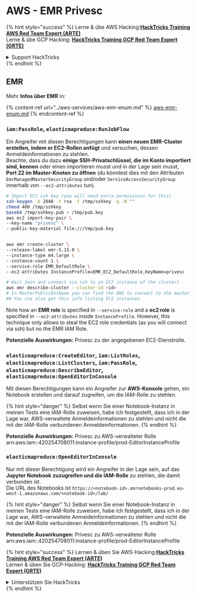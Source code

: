 # AWS - EMR Privesc

{% hint style="success" %}
Lerne & übe AWS Hacking:<img src="../../../.gitbook/assets/image (1) (1) (1) (1).png" alt="" data-size="line">[**HackTricks Training AWS Red Team Expert (ARTE)**](https://training.hacktricks.xyz/courses/arte)<img src="../../../.gitbook/assets/image (1) (1) (1) (1).png" alt="" data-size="line">\
Lerne & übe GCP Hacking: <img src="../../../.gitbook/assets/image (2) (1).png" alt="" data-size="line">[**HackTricks Training GCP Red Team Expert (GRTE)**<img src="../../../.gitbook/assets/image (2) (1).png" alt="" data-size="line">](https://training.hacktricks.xyz/courses/grte)

<details>

<summary>Support HackTricks</summary>

* Überprüfe die [**Abonnementpläne**](https://github.com/sponsors/carlospolop)!
* **Tritt der** 💬 [**Discord-Gruppe**](https://discord.gg/hRep4RUj7f) oder der [**Telegram-Gruppe**](https://t.me/peass) bei oder **folge** uns auf **Twitter** 🐦 [**@hacktricks\_live**](https://twitter.com/hacktricks_live)**.**
* **Teile Hacking-Tricks, indem du PRs zu den** [**HackTricks**](https://github.com/carlospolop/hacktricks) und [**HackTricks Cloud**](https://github.com/carlospolop/hacktricks-cloud) GitHub-Repos einreichst.

</details>
{% endhint %}

## EMR

Mehr **Infos über EMR** in:

{% content-ref url="../aws-services/aws-emr-enum.md" %}
[aws-emr-enum.md](../aws-services/aws-emr-enum.md)
{% endcontent-ref %}

### `iam:PassRole`, `elasticmapreduce:RunJobFlow`

Ein Angreifer mit diesen Berechtigungen kann **einen neuen EMR-Cluster erstellen, indem er EC2-Rollen anfügt** und versuchen, dessen Anmeldeinformationen zu stehlen.\
Beachte, dass du dazu **einige SSH-Privatschlüssel, die im Konto importiert sind, kennen** oder einen importieren musst und in der Lage sein musst, **Port 22 im Master-Knoten zu öffnen** (du könntest dies mit den Attributen `EmrManagedMasterSecurityGroup` und/oder `ServiceAccessSecurityGroup` innerhalb von `--ec2-attributes` tun).
```bash
# Import EC2 ssh key (you will need extra permissions for this)
ssh-keygen -b 2048 -t rsa -f /tmp/sshkey -q -N ""
chmod 400 /tmp/sshkey
base64 /tmp/sshkey.pub > /tmp/pub.key
aws ec2 import-key-pair \
--key-name "privesc" \
--public-key-material file:///tmp/pub.key


aws emr create-cluster \
--release-label emr-5.15.0 \
--instance-type m4.large \
--instance-count 1 \
--service-role EMR_DefaultRole \
--ec2-attributes InstanceProfile=EMR_EC2_DefaultRole,KeyName=privesc

# Wait 1min and connect via ssh to an EC2 instance of the cluster)
aws emr describe-cluster --cluster-id <id>
# In MasterPublicDnsName you can find the DNS to connect to the master instance
## You cna also get this info listing EC2 instances
```
Note how an **EMR role** is specified in `--service-role` and a **ec2 role** is specified in `--ec2-attributes` inside `InstanceProfile`. However, this technique only allows to steal the EC2 role credentials (as you will connect via ssh) but no the EMR IAM Role.

**Potenzielle Auswirkungen:** Privesc zu der angegebenen EC2-Dienstrolle.

### `elasticmapreduce:CreateEditor`, `iam:ListRoles`, `elasticmapreduce:ListClusters`, `iam:PassRole`, `elasticmapreduce:DescribeEditor`, `elasticmapreduce:OpenEditorInConsole`

Mit diesen Berechtigungen kann ein Angreifer zur **AWS-Konsole** gehen, ein Notebook erstellen und darauf zugreifen, um die IAM-Rolle zu stehlen.

{% hint style="danger" %}
Selbst wenn Sie einer Notebook-Instanz in meinen Tests eine IAM-Rolle zuweisen, habe ich festgestellt, dass ich in der Lage war, AWS-verwaltete Anmeldeinformationen zu stehlen und nicht die mit der IAM-Rolle verbundenen Anmeldeinformationen.
{% endhint %}

**Potenzielle Auswirkungen:** Privesc zu AWS-verwalteter Rolle arn:aws:iam::420254708011:instance-profile/prod-EditorInstanceProfile

### `elasticmapreduce:OpenEditorInConsole`

Nur mit dieser Berechtigung wird ein Angreifer in der Lage sein, auf das **Jupyter Notebook zuzugreifen und die IAM-Rolle** zu stehlen, die damit verbunden ist.\
Die URL des Notebooks ist `https://<notebook-id>.emrnotebooks-prod.eu-west-1.amazonaws.com/<notebook-id>/lab/`

{% hint style="danger" %}
Selbst wenn Sie einer Notebook-Instanz in meinen Tests eine IAM-Rolle zuweisen, habe ich festgestellt, dass ich in der Lage war, AWS-verwaltete Anmeldeinformationen zu stehlen und nicht die mit der IAM-Rolle verbundenen Anmeldeinformationen.
{% endhint %}

**Potenzielle Auswirkungen:** Privesc zu AWS-verwalteter Rolle arn:aws:iam::420254708011:instance-profile/prod-EditorInstanceProfile

{% hint style="success" %}
Lernen & üben Sie AWS-Hacking:<img src="../../../.gitbook/assets/image (1) (1) (1) (1).png" alt="" data-size="line">[**HackTricks Training AWS Red Team Expert (ARTE)**](https://training.hacktricks.xyz/courses/arte)<img src="../../../.gitbook/assets/image (1) (1) (1) (1).png" alt="" data-size="line">\
Lernen & üben Sie GCP-Hacking: <img src="../../../.gitbook/assets/image (2) (1).png" alt="" data-size="line">[**HackTricks Training GCP Red Team Expert (GRTE)**<img src="../../../.gitbook/assets/image (2) (1).png" alt="" data-size="line">](https://training.hacktricks.xyz/courses/grte)

<details>

<summary>Unterstützen Sie HackTricks</summary>

* Überprüfen Sie die [**Abonnementpläne**](https://github.com/sponsors/carlospolop)!
* **Treten Sie der** 💬 [**Discord-Gruppe**](https://discord.gg/hRep4RUj7f) oder der [**Telegram-Gruppe**](https://t.me/peass) bei oder **folgen** Sie uns auf **Twitter** 🐦 [**@hacktricks\_live**](https://twitter.com/hacktricks_live)**.**
* **Teilen Sie Hacking-Tricks, indem Sie PRs zu den** [**HackTricks**](https://github.com/carlospolop/hacktricks) und [**HackTricks Cloud**](https://github.com/carlospolop/hacktricks-cloud) GitHub-Repos einreichen.

</details>
{% endhint %}
